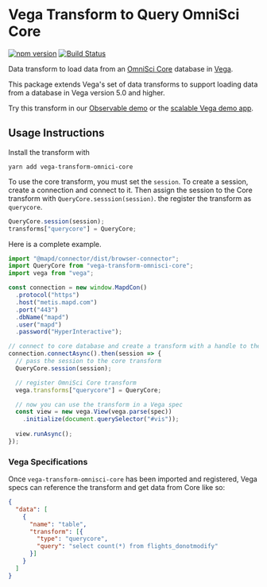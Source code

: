# Vega Transform to Query OmniSci Core

[![npm version](https://img.shields.io/npm/v/vega-transform-omnisci-core.svg)](https://www.npmjs.com/package/vega-transform-omnisci-core)
[![Build Status](https://travis-ci.com/vega/vega-transform-core.svg?branch=master)](https://travis-ci.com/vega/vega-transform-core)

Data transform to load data from an [OmniSci Core](https://www.omnisci.com/platform/core/) database in [Vega](https://vega.github.io/vega/).

This package extends Vega's set of data transforms to support loading data from a database in Vega version 5.0 and higher. 

Try this transform in our [Observable demo](https://beta.observablehq.com/@domoritz/vega-with-omnisci-core-transform) or the [scalable Vega demo app](https://github.com/vega/scalable-vega).

## Usage Instructions

Install the transform with

```
yarn add vega-transform-omnici-core
```

To use the core transform, you must set the `session`. To create a session, create a connection and connect to it. Then assign the session to the Core transform with `QueryCore.sesssion(session)`. the register the transform as `querycore`.

```js
QueryCore.session(session);
transforms["querycore"] = QueryCore;
```

Here is a complete example.

```js
import "@mapd/connector/dist/browser-connector";
import QueryCore from "vega-transform-omnisci-core";
import vega from "vega";

const connection = new window.MapdCon()
  .protocol("https")
  .host("metis.mapd.com")
  .port("443")
  .dbName("mapd")
  .user("mapd")
  .password("HyperInteractive");

// connect to core database and create a transform with a handle to the session
connection.connectAsync().then(session => {
  // pass the session to the core transform
  QueryCore.session(session);

  // register OmniSci Core transform
  vega.transforms["querycore"] = QueryCore;

  // now you can use the transform in a Vega spec
  const view = new vega.View(vega.parse(spec))
    .initialize(document.querySelector("#vis"));
  
  view.runAsync();
});
```

### Vega Specifications

Once `vega-transform-omnisci-core` has been imported and registered, Vega specs can reference the transform and get data from Core like so:

```json
{
  "data": [
    {
      "name": "table",
      "transform": [{
        "type": "querycore",
        "query": "select count(*) from flights_donotmodify"
      }]
    }
  ]
}
```

